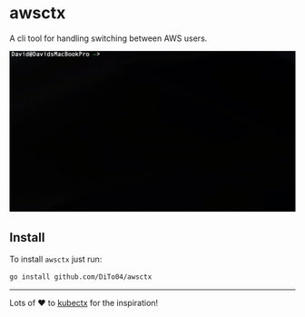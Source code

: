 awsctx
======
A cli tool for handling switching between AWS users.

![info-video](docs/awsctx.gif)

Install
-------
To install `awsctx` just run:
```bash
go install github.com/DiTo04/awsctx
```

----
Lots of ❤️ to [kubectx](https://github.com/ahmetb/kubectx) for the inspiration!